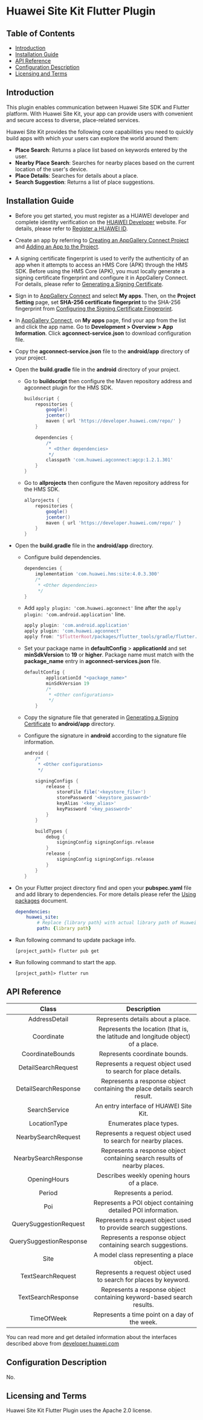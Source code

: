 # Huawei Site Kit Flutter Plugin

## Table of Contents
* [Introduction](#introduction)
* [Installation Guide](#installation-guide)
* [API Reference](#api-reference)
* [Configuration Description](#configuration-description)
* [Licensing and Terms](#licensing-and-terms)

## Introduction

This plugin enables communication between Huawei Site SDK and Flutter platform. With Huawei Site Kit, your app can provide users with convenient and secure access to diverse, place-related services.

Huawei Site Kit provides the following core capabilities you need to quickly build apps with which your users can explore the world around them:
- **Place Search**: Returns a place list based on keywords entered by the user.
- **Nearby Place Search**: Searches for nearby places based on the current location of the user's device.
- **Place Details**: Searches for details about a place.
- **Search Suggestion**: Returns a list of place suggestions.

## Installation Guide

- Before you get started, you must register as a HUAWEI developer and complete identity verification on the [HUAWEI Developer](https://developer.huawei.com/consumer/en/) website. For details, please refer to [Register a HUAWEI ID](https://developer.huawei.com/consumer/en/doc/10104).

- Create an app by referring to [Creating an AppGallery Connect Project](https://developer.huawei.com/consumer/en/doc/development/AppGallery-connect-Guides/agc-get-started#h1-1587521853252) and [Adding an App to the Project](https://developer.huawei.com/consumer/en/doc/development/AppGallery-connect-Guides/agc-get-started#h1-1587521946133).

- A signing certificate fingerprint is used to verify the authenticity of an app when it attempts to access an HMS Core (APK) through the HMS SDK. Before using the HMS Core (APK), you must locally generate a signing certificate fingerprint and configure it in AppGallery Connect.  For details, please refer to [Generating a Signing Certificate](https://developer.huawei.com/consumer/en/codelab/HMSPreparation/index.html#3).

- Sign in to [AppGallery Connect](https://developer.huawei.com/consumer/en/service/josp/agc/index.html) and select **My apps**. Then, on the **Project Setting** page, set **SHA-256 certificate fingerprint** to the SHA-256 fingerprint from [Configuring the Signing Certificate Fingerprint](https://developer.huawei.com/consumer/en/doc/development/HMS-Guides/hms-site-configuringagc#h1-1578534708499).

- In [AppGallery Connect](https://developer.huawei.com/consumer/en/service/josp/agc/index.html), on **My apps** page, find your app from the list and click the app name. Go to **Development > Overview > App Information**. Click **agconnect-service.json** to download configuration file. 

- Copy the **agconnect-service.json** file to the **android/app** directory of your project.

- Open the **build.gradle** file in the **android** directory of your project.
    - Go to **buildscript** then configure the Maven repository address and agconnect plugin for the  HMS SDK.

        ```gradle
        buildscript {
            repositories {
                google()
                jcenter()
                maven { url 'https://developer.huawei.com/repo/' }
            }

            dependencies {
                /* 
                 * <Other dependencies>
                 */
                classpath 'com.huawei.agconnect:agcp:1.2.1.301'
            }
        }
        ```

    - Go to **allprojects** then configure the Maven repository address for the HMS SDK.

        ```gradle
        allprojects {
            repositories {
                google()
                jcenter()
                maven { url 'https://developer.huawei.com/repo/' }
            }
        }
        ```

- Open the **build.gradle** file in the **android/app** directory.

    - Configure build dependencies.

        ```gradle
        dependencies {
            implementation 'com.huawei.hms:site:4.0.3.300'
            /*
             * <Other dependencies>
             */
        }
        ```

    - Add `apply plugin: 'com.huawei.agconnect'` line after the `apply plugin: 'com.android.application'` line.

        ```gradle
        apply plugin: 'com.android.application'
        apply plugin: 'com.huawei.agconnect'
        apply from: "$flutterRoot/packages/flutter_tools/gradle/flutter.gradle"
        ```

    - Set your package name in **defaultConfig** > **applicationId** and set **minSdkVersion** to **19** or **higher**.
        Package name must match with the **package_name** entry in **agconnect-services.json** file.
        ```gradle
        defaultConfig {
                applicationId "<package_name>"
                minSdkVersion 19
                /*
                 * <Other configurations>
                 */
            }
        ```

    - Copy the signature file that generated in [Generating a Signing Certificate](https://developer.huawei.com/consumer/en/codelab/HMSPreparation/index.html#3) to **android/app** directory.

    - Configure the signature in **android** according to the signature file information.

        ```gradle
        android {
            /*
             * <Other configurations>
             */

            signingConfigs {
                release {
                    storeFile file('<keystore_file>')
                    storePassword '<keystore_password>'
                    keyAlias '<key_alias>'
                    keyPassword '<key_password>'
                }
            }

            buildTypes {
                debug {
                    signingConfig signingConfigs.release
                }
                release {
                    signingConfig signingConfigs.release
                }
            }
        }
        ```

- On your Flutter project directory find and open your **pubspec.yaml** file and add library to dependencies. For more details please refer the [Using packages](https://flutter.dev/docs/development/packages-and-plugins/using-packages#dependencies-on-unpublished-packages) document.

    ```yaml
    dependencies:
        huawei_site:
            # Replace {library path} with actual library path of Huawei Site Kit Flutter Plugin.
            path: {library path}
    ```

- Run following command to update package info.

    ```
    [project_path]> flutter pub get
    ```

- Run following command to start the app.

    ```
    [project_path]> flutter run
    ```

## API Reference

|          Class          |                                   Description                                    |
|:-----------------------:|:--------------------------------------------------------------------------------:|
|      AddressDetail      |                        Represents details about a place.                         |
|       Coordinate        | Represents the location (that is, the latitude and longitude object) of a place. |
|    CoordinateBounds     |                          Represents coordinate bounds.                           |
|   DetailSearchRequest   |          Represents a request object used to search for place details.           |
|  DetailSearchResponse   |     Represents a response object containing the place details search result.     |
|      SearchService      |                      An entry interface of HUAWEI Site Kit.                      |
|      LocationType       |                             Enumerates place types.                              |
|   NearbySearchRequest   |          Represents a request object used to search for nearby places.           |
|  NearbySearchResponse   |     Represents a response object containing search results of nearby places.     |
|      OpeningHours       |                    Describes weekly opening hours of a place.                    |
|         Period          |                               Represents a period.                               |
|           Poi           |           Represents a POI object containing detailed POI information.           |
| QuerySuggestionRequest  |         Represents a request object used to provide search suggestions.          |
| QuerySuggestionResponse |           Represents a response object containing search suggestions.            |
|          Site           |                    A model class representing a place object.                    |
|    TextSearchRequest    |        Represents a request object used to search for places by keyword.         |
|   TextSearchResponse    |      Represents a response object containing keyword-based search results.       |
|       TimeOfWeek        |                  Represents a time point on a day of the week.                   |

You can read more and get detailed information about the interfaces described above from [developer.huawei.com](https://developer.huawei.com)

## Configuration Description

No.

## Licensing and Terms

Huawei Site Kit Flutter Plugin uses the Apache 2.0 license.

